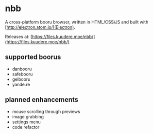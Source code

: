 # nbb

A cross-platform booru browser, written in HTML/CSS/JS and built with [http://electron.atom.io/](Electron).

Releases at: [https://files.kuudere.moe/nbb/](https://files.kuudere.moe/nbb/)

## supported boorus

* danbooru
* safebooru
* gelbooru
* yande.re

## planned enhancements

* mouse scrolling through previews
* image grabbing
* settings menu
* code refactor
